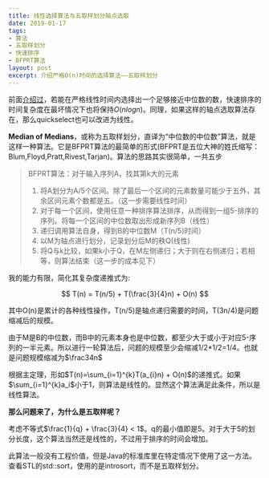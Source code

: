 ```yaml
---
title: 线性选择算法与五取样划分轴点选取
date: 2019-01-17
tags:
- 算法
- 五取样划分
- 快速排序
- BFPRT算法
layout: post
excerpt: 介绍严格O(n)时间的选择算法——五取样划分
---
```


前面[介绍过](/2018/11/quicksort-optimization)，若能在严格线性时间内选择出一个足够接近中位数的数，快速排序的时间复杂度在最坏情况下也将保持$O(nlogn)$。同理，如果这样的轴点选取算法存在，那么quickselect也可以改进为线性。

**Median of Medians**，或称为五取样划分，直译为“中位数的中位数”算法，就是这样一种算法。它是BFPRT算法的最简单的形式(BFPRT是五位大神的姓氏缩写：Blum,Floyd,Pratt,Rivest,Tarjan)。算法的思路其实很简单，一共五步

>BFPRT算法：对于输入序列A，找其第k大的元素
>1. 将A划分为A/5个区间。除了最后一个区间的元素数量可能少于五外，其余区间元素个数都是五。（这一步需要线性时间）
>2. 对于每一个区间，使用任意一种排序算法排序，从而得到一组5-排序的序列。将每一个区间的中位数取出形成新序列B（线性）
>3. 递归调用算法自身，得到B的中位数M（T(n/5)时间）
>4. 以M为轴点进行划分，记录划分后M的秩Q(线性)
>5. 将Q与k比较，如果k小于Q，在M左侧递归；大于则在右侧递归；若相等，则算法结束（这一步的成本见下）

我的能力有限，简化其复杂度递推式为:

$$
T(n) = T(n/5) + T(\frac{3}{4}n) + O(n)
$$

其中O(n)是累计的各种线性操作，T(n/5)是轴点递归需要的时间，T(3n/4)是问题缩减后的规模。

由于M是B的中位数，而B中的元素本身也是中位数，都至少大于或小于对应5-序列的一半元素。所以进行一轮算法后，问题的规模至少会缩减1/2*1/2=1/4。也就是问题规模缩减为$\frac34n$

根据主定理，形如$T(n)=\sum_{i=1}^{k}T(a_{i}n) + O(n)$的递推式。如果$\sum_{i=1}^{k}a_i$小于1，则算法是线性的。显然这个算法满足此条件，所以是线性算法。

**那么问题来了，为什么是五取样呢？**

考虑不等式$\frac{1}{q} + \frac{3}{4} < 1$。q的最小值即是5。对于大于5的划分长度，这个算法当然还是线性的，不过用于排序的时间会增加。

此算法一般没有工程价值，但是Java的标准库里在特定情况下使用了这一方法。查看STL的std::sort，使用的是introsort，而不是五取样划分。
